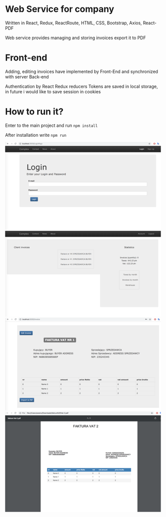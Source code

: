 # Web Service for company

Written in React, Redux, ReactRoute, HTML, CSS, Bootstrap, Axios, React-PDF

Web service provides managing and storing invoices export it to PDF

# Front-end

Adding, editing invoices have implemented by Front-End and synchronized with server Back-end

Authentication by React Redux reducers
Tokens are saved in local storage, in future i would like to save session in cookies

# How to run it?

Enter to the main project and run <code>npm install </code>

After installation write <code>npm run</code> 


![Alt text](img/ss1.png?raw=true "WebCompany") ![Alt text](img/ss2.png?raw=true "WebCompany")
![Alt text](img/ss3.png?raw=true "WebCompany") ![Alt text](img/ss4.png?raw=true "WebCompany")

